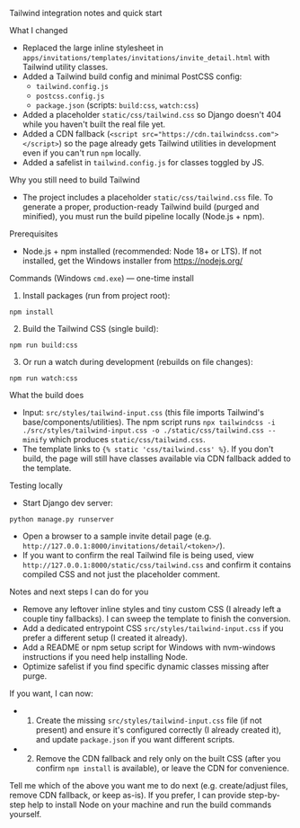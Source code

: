 Tailwind integration notes and quick start

What I changed
- Replaced the large inline stylesheet in `apps/invitations/templates/invitations/invite_detail.html` with Tailwind utility classes.
- Added a Tailwind build config and minimal PostCSS config:
  - `tailwind.config.js`
  - `postcss.config.js`
  - `package.json` (scripts: `build:css`, `watch:css`)
- Added a placeholder `static/css/tailwind.css` so Django doesn't 404 while you haven't built the real file yet.
- Added a CDN fallback (`<script src="https://cdn.tailwindcss.com"></script>`) so the page already gets Tailwind utilities in development even if you can't run `npm` locally.
- Added a safelist in `tailwind.config.js` for classes toggled by JS.

Why you still need to build Tailwind
- The project includes a placeholder `static/css/tailwind.css` file. To generate a proper, production-ready Tailwind build (purged and minified), you must run the build pipeline locally (Node.js + npm).

Prerequisites
- Node.js + npm installed (recommended: Node 18+ or LTS). If not installed, get the Windows installer from https://nodejs.org/

Commands (Windows `cmd.exe`) — one-time install
1) Install packages (run from project root):

```
npm install
```

2) Build the Tailwind CSS (single build):

```
npm run build:css
```

3) Or run a watch during development (rebuilds on file changes):

```
npm run watch:css
```

What the build does
- Input: `src/styles/tailwind-input.css` (this file imports Tailwind's base/components/utilities). The npm script runs `npx tailwindcss -i ./src/styles/tailwind-input.css -o ./static/css/tailwind.css --minify` which produces `static/css/tailwind.css`.
- The template links to `{% static 'css/tailwind.css' %}`. If you don't build, the page will still have classes available via CDN fallback added to the template.

Testing locally
- Start Django dev server:
```
python manage.py runserver
```
- Open a browser to a sample invite detail page (e.g. `http://127.0.0.1:8000/invitations/detail/<token>/`).
- If you want to confirm the real Tailwind file is being used, view `http://127.0.0.1:8000/static/css/tailwind.css` and confirm it contains compiled CSS and not just the placeholder comment.

Notes and next steps I can do for you
- Remove any leftover inline styles and tiny custom CSS (I already left a couple tiny fallbacks). I can sweep the template to finish the conversion.
- Add a dedicated entrypoint CSS `src/styles/tailwind-input.css` if you prefer a different setup (I created it already).
- Add a README or npm setup script for Windows with nvm-windows instructions if you need help installing Node.
- Optimize safelist if you find specific dynamic classes missing after purge.

If you want, I can now:
- 1) Create the missing `src/styles/tailwind-input.css` file (if not present) and ensure it's configured correctly (I already created it), and update `package.json` if you want different scripts.
- 2) Remove the CDN fallback and rely only on the built CSS (after you confirm `npm install` is available), or leave the CDN for convenience.

Tell me which of the above you want me to do next (e.g. create/adjust files, remove CDN fallback, or keep as-is). If you prefer, I can provide step-by-step help to install Node on your machine and run the build commands yourself.
